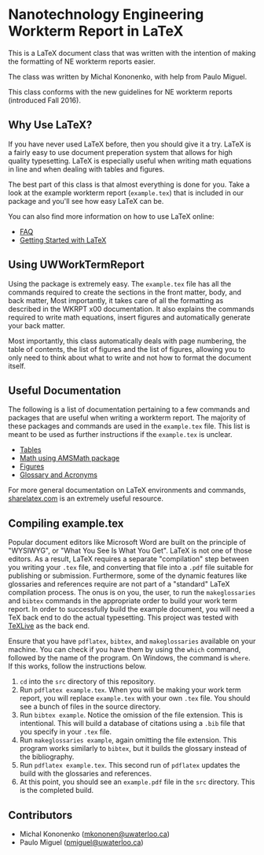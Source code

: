 # Nanotechnology Engineering Workterm Report in LaTeX

This is a LaTeX document class that was written with the intention of making the formatting of NE workterm reports easier.

The class was written by Michal Kononenko, with help from Paulo Miguel.

This class conforms with the new guidelines for NE workterm reports (introduced Fall 2016).

## Why Use LaTeX?

If you have never used LaTeX before, then you should give it a try. LaTeX is a fairly easy to use document preperation system that allows for high quality typesetting. LaTeX is especially useful when writing math equations in line and when dealing with tables and figures.

The best part of this class is that almost everything is done for you. Take a look at the example workterm report (```example.tex```) that is included in our package and you'll see how easy LaTeX can be.

You can also find more information on how to use LaTeX online:

* [FAQ][1]
* [Getting Started with LaTeX][2]

[1]: http://faq.tug.org
[2]: http://www.tug.org/begin.html

## Using UWWorkTermReport

Using the package is extremely easy. The ```example.tex``` file has all the commands required to create the sections in the front matter, body, and back matter, Most importantly, it takes care of all the formatting as described in the WKRPT x00 documentation. It also explains the commands required to write math equations, insert figures and automatically generate your back matter.

Most importantly, this class automatically deals with page numbering, the table of contents, the list of figures and the list of figures, allowing you to only need to think about what to write and not how to format the document itself.

## Useful Documentation

The following is a list of documentation pertaining to a few commands and packages that are useful when writing a workterm report. The majority of these packages and commands are used in the ```example.tex``` file. This list is meant to be used as further instructions if the ```example.tex``` is unclear.

* [Tables][3]
* [Math using AMSMath package][4]
* [Figures][5]
* [Glossary and Acronyms][6]

[3]: https://www.sharelatex.com/learn/Tables
[4]: ftp://ftp.ams.org/pub/tex/doc/amsmath/amsldoc.pdf
[5]: https://www.sharelatex.com/learn/Positioning_of_Figures
[6]: https://www.sharelatex.com/learn/Glossaries

For more general documentation on LaTeX environments and commands, [sharelatex.com][7] is an extremely useful resource.

[7]: https://www.sharelatex.com/


## Compiling example.tex

Popular document editors like Microsoft Word are built on the principle of "WYSIWYG", or "What You See Is What You Get". LaTeX is not one of those editors. As a result, LaTeX requires a separate "compilation" step between you writing your ```.tex``` file, and converting that file into a ```.pdf``` file suitable for publishing or submission. Furthermore, some of the dynamic features like glossaries and references require are not part of a "standard" LaTeX compilation process. The onus is on you, the user, to run the ```makeglossaries``` and ```bibtex``` commands in the appropriate order to build your work term report.
In order to successfully build the example document, you will need a TeX back end to do the actual typesetting. This project was tested with [TeXLive][8] as the back end.

[8]: https://www.tug.org/texlive/

Ensure that you have ```pdflatex```, ```bibtex```, and ```makeglossaries``` available on your machine. You can check if you have them by using the ```which``` command, followed by the name of the program. On Windows, the command is ```where```. If this works, follow the instructions below.

1. ```cd``` into the ```src``` directory of this repository.
2. Run ```pdflatex example.tex```. When you will be making your work term report, you will replace ```example.tex``` with your own ```.tex``` file. You should see a bunch of files in the source directory.
3. Run ```bibtex example```. Notice the omission of the file extension. This is intentional. This will build a database of citations using a ```.bib``` file that you specify in your ```.tex``` file.
4. Run ```makeglossaries example```, again omitting the file extension. This program works similarly to ```bibtex```, but it builds the glossary instead of the bibliography.
5. Run ```pdflatex example.tex```. This second run of ```pdflatex``` updates the build with the glossaries and references.
6. At this point, you should see an ```example.pdf``` file in the ```src``` directory. This is the completed build.

## Contributors

* Michal Kononenko (mkononen@uwaterloo.ca)
* Paulo Miguel (pmiguel@uwaterloo.ca)
